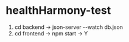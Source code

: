 # healthHarmony-test

1. cd backend -> json-server --watch db.json
2. cd frontend -> npm start -> Y
